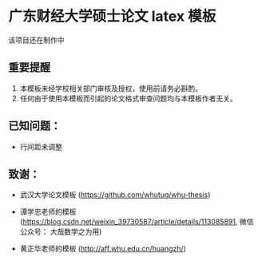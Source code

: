 # 广东财经大学硕士论文 latex 模板

该项目还在制作中

## 重要提醒

1. 本模板未经学校相关部门审核及授权，使用前请务必斟酌。
2. 任何由于使用本模板而引起的论文格式审查问题均与本模板作者无关。

## 已知问题：

+ 行间距未调整


## 致谢：

+ 武汉大学论文模板 (https://github.com/whutug/whu-thesis)

+ 谭学忠老师的模板 (https://blog.csdn.net/weixin_39730587/article/details/113085891, 微信公众号： 大哉数学之为用)

+ 黄正华老师的模板 (http://aff.whu.edu.cn/huangzh/)
